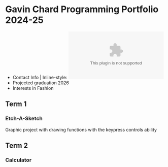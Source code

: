 # Gavin Chard Programming Portfolio 2024-25
* Contact Info | Inline-style: 
![alt text](gavin.chard@gmail.com "Email")
* Projected graduation 2026
* Interests in Fashion

## Term 1 
### Etch-A-Sketch
Graphic project with drawing functions with the keypress controls ability


## Term 2
### Calculator
